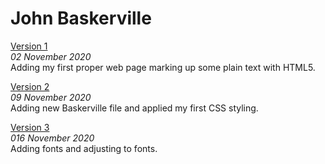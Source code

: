 John Baskerville
================
[Version 1](https://leanderixd.github.io/john_baskerville/john_baskerville-one.html)   
*02 November 2020*  
Adding my first proper web page marking up some plain text with HTML5. 

[Version 2](https://leanderixd.github.io/john_baskerville/john_baskerville-two.html)   
*09 November 2020*  
Adding new Baskerville file and applied my first CSS styling. 

[Version 3](https://leanderixd.github.io/john_baskerville/john_baskerville-three.html)   
*016 November 2020*  
Adding fonts and adjusting to fonts.